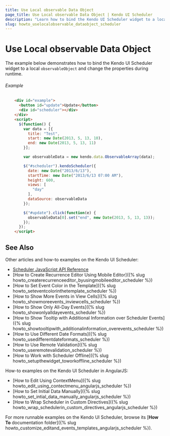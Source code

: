```yaml
---
title: Use Local observable Data Object
page_title: Use Local observable Data Object | Kendo UI Scheduler
description: "Learn how to bind the Kendo UI Scheduler widget to a local `observableObject` and change the properties during runtime."
slug: howto_uselocalobservable_dataobject_scheduler
---
```


# Use Local observable Data Object

The example below demonstrates how to bind the Kendo UI Scheduler widget to a local `observableObject` and change the properties during runtime.

###### Example

```html
    <div id="example">
      <button id="update">Update</button>
      <div id="scheduler"></div>
    </div>
    <script>
      $(function() {
        var data = [{
          title: "Test",
          start: new Date(2013, 5, 13, 10),
          end: new Date(2013, 5, 13, 11)
        }];

        var observableData = new kendo.data.ObservableArray(data);

        $("#scheduler").kendoScheduler({
          date: new Date("2013/6/13"),
          startTime: new Date("2013/6/13 07:00 AM"),
          height: 600,
          views: [
            "day"
          ],
          dataSource: observableData
        });

        $("#update").click(function(e) {
          observableData[0].set("end", new Date(2013, 5, 13, 13));
        });
      });
    </script>
```

## See Also

Other articles and how-to examples on the Kendo UI Scheduler:

* [Scheduler JavaScript API Reference](/api/javascript/ui/scheduler)
* [How to Create Recurrence Editor Using Mobile Editor]({% slug howto_createrecurrenceeditor_byusingmobileeditor_scheduler %})
* [How to Set Event Color in the Template]({% slug howto_seteventcolorinthetemplate_scheduler %})
* [How to Show More Events in View Cells]({% slug howto_showmoreevents_inviewcells_scheduler %})
* [How to Show Only All-Day Events]({% slug howto_showonlyalldayevents_scheduler %})
* [How to Show Tooltip with Additional Information over Scheduler Events]({% slug howto_showtooltipwith_additionalinformation_overevents_scheduler %})
* [How to Use Different Date Formats]({% slug howto_usedifferentdateformats_scheduler %})
* [How to Use Remote Validation]({% slug howto_useremotevalidation_scheduler %})
* [How to Work with Scheduler Offline]({% slug howto_setupthewidget_toworkoffline_scheduler %})

How-to examples on the Kendo UI Scheduler in AngularJS:

* [How to Edit Using ContextMenu]({% slug howto_edit_using_contectmenu_angularjs_scheduler %})
* [How to Set Initial Data Manually]({% slug howto_set_intial_data_manually_angularjs_scheduler %})
* [How to Wrap Scheduler in Custom Directives]({% slug howto_wrap_schedulerin_custom_directives_angularjs_scheduler %})

For more runnable examples on the Kendo UI Scheduler, browse its [**How To** documentation folder]({% slug howto_customize_editand_events_templates_angularjs_scheduler %}).
